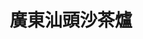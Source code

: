 ---
title: "廣東汕頭沙茶爐"
description: "廣東汕頭沙茶爐"
layout: shop
keywords:
  - 美食競賽
  - 台灣美食
  - 美食精選
datePublished: "2025-06-30"
dateModified: "2025-07-03"
city: "台南市"
district: "北區"
address: "台南市北區成功路422號"
phone: "062281522"
geo: "23.00081430667002, 120.19830112716586"
google_map: "https://maps.app.goo.gl/nWR7GicxoZzR6VbV8"
footinder: "https://footinder.com.tw/%E5%8F%B0%E5%8D%97%E5%B8%82%E5%8C%97%E5%8D%80/102738/"
official: "https://www.facebook.com/profile.php?id=100063786410319"
award:
  - name: "500盤"
    year: "2024"
    entries:
      - dishes:
          - "火鍋"

---